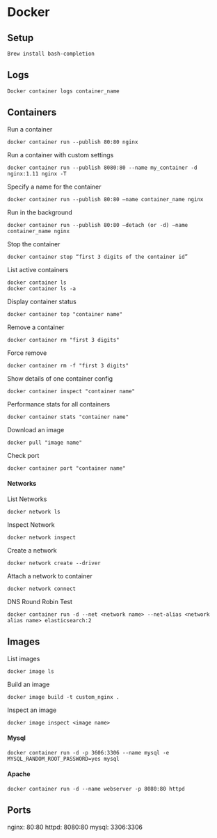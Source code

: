 # Docker
## Setup
```
Brew install bash-completion
```
## Logs
```
Docker container logs container_name
```
## Containers
Run a container
```
docker container run --publish 80:80 nginx
```

Run a container with custom settings
```
docker container run --publish 8080:80 --name my_container -d nginx:1.11 nginx -T
```

Specify a name for the container
```
docker container run --publish 80:80 —name container_name nginx
```

Run in the background
```
docker container run --publish 80:80 —detach (or -d) —name container_name nginx
```

Stop the container
```
docker container stop “first 3 digits of the container id”
```

List active containers
```
docker container ls
docker container ls -a
```

Display container status
```
docker container top "container name"
```

Remove a container
```
docker container rm "first 3 digits"
```

Force remove
```
docker container rm -f "first 3 digits"
```

Show details of one container config
```
docker container inspect "container name"
```

Performance stats for all containers
```
docker container stats "container name"
```

Download an image
```
docker pull "image name"
```

Check port
```
docker container port "container name"
```

#### Networks
List Networks
```
docker network ls
```

Inspect Network
```
docker network inspect
```

Create a network
```
docker network create --driver
```
Attach a network to container
```
docker network connect
```
DNS Round Robin Test
```
docker container run -d --net <network name> --net-alias <network alias name> elasticsearch:2
```
## Images
List images
```
docker image ls
```
Build an image
```
docker image build -t custom_nginx .
```

Inspect an image
```
docker image inspect <image name>
```
#### Mysql
```
docker container run -d -p 3606:3306 --name mysql -e MYSQL_RANDOM_ROOT_PASSWORD=yes mysql
```

#### Apache
```
docker container run -d --name webserver -p 8080:80 httpd
```
## Ports
nginx: 80:80
httpd: 8080:80
mysql: 3306:3306
